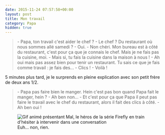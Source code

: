 ```yaml
---
date: 2015-11-24 07:57:58+00:00
layout: post
title: Mon travail
category: Papa
hidden: true
---
```


> \- Papa, ton travail c'est aider le chef ?
> \- Le chef ? Du restaurant où nous sommes allé samedi ?
> \- Oui.
> \- Non chéri. Mon bureau est à côté du restaurant, c'est pour ça que je connais le chef. Mais je ne fais pas la cuisine, moi.
> \- Mais si, tu fais la cuisine dans la maison à nous !
> \- Ah oui mais pas assez bien pour tenir un restaurant. Tu sais ce que je fais comme travail : je fais des...
> \- Clics !
> \- Voilà !

5 minutes plus tard, je le surprends en pleine explication avec son petit frère de deux ans 1/2.

> \- Papa pas faire bien le manger. Hein c'est pas bon quand Papa fait le manger, hein ?
> \- Ah ben non...
> \- Et c'est pour ça que Papa il peut pas faire le travail avec le chef du restaurant, alors il fait des clics à côté.
> \- Ah ben oui !

<figure>
  <img src="/assets/images/papa/2015-11-24/1.gif" alt="Gif animé présentant Mal, le héros de la série Firefly en train d'hésiter à intervenir dans une conversation" />
  <figcaption>Euh… non, rien.</figcaption>
</figure>
